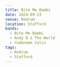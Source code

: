 ```yaml
---
title: Bite Me Bambi
date: 2024-09-23
venue: Redrum
location: Stafford
bands:
  - Bite Me Bambi
  - Andy B & The World
  - Codename Colin
tags:
  - Redrum
  - Stafford
---
```

